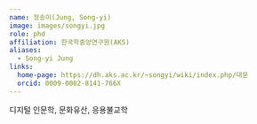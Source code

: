 ```yaml
---
name: 정송이(Jung, Song-yi)
image: images/songyi.jpg
role: phd
affiliation: 한국학중앙연구원(AKS)
aliases:
  - Song-yi Jung
links:
  home-page: https://dh.aks.ac.kr/~songyi/wiki/index.php/대문
  orcid: 0009-0002-8141-766X
---
```

디지털 인문학, 문화유산, 응용불교학 